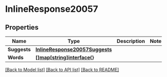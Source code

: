 # InlineResponse20057

## Properties

Name | Type | Description | Notes
------------ | ------------- | ------------- | -------------
**Suggests** | [**InlineResponse20057Suggests**](inline_response_200_57_suggests.md) |  | 
**Words** | [**[]map[string]interface{}**](map[string]interface{}.md) |  | 

[[Back to Model list]](../README.md#documentation-for-models) [[Back to API list]](../README.md#documentation-for-api-endpoints) [[Back to README]](../README.md)


